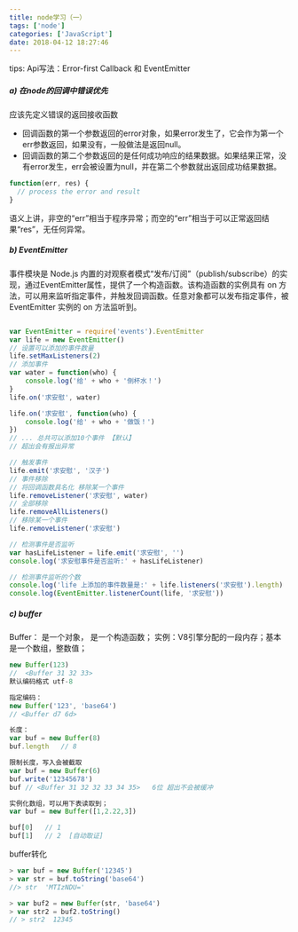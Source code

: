 ```yaml
---
title: node学习（一）
tags: ['node']
categories: ['JavaScript']
date: 2018-04-12 18:27:46
---
```

tips: Api写法：Error-first Callback 和 EventEmitter
<!-- more -->

##### a) 在node的回调中错误优先 
应该先定义错误的返回接收函数
- 回调函数的第一个参数返回的error对象，如果error发生了，它会作为第一个err参数返回，如果没有，一般做法是返回null。
- 回调函数的第二个参数返回的是任何成功响应的结果数据。如果结果正常，没有error发生，err会被设置为null，并在第二个参数就出返回成功结果数据。

```js
function(err, res) {
  // process the error and result
}
```
语义上讲，非空的“err”相当于程序异常；而空的“err”相当于可以正常返回结果“res”，无任何异常。

##### b) EventEmitter

事件模块是 Node.js 内置的对观察者模式“发布/订阅”（publish/subscribe）的实现，通过EventEmitter属性，提供了一个构造函数。该构造函数的实例具有 on 方法，可以用来监听指定事件，并触发回调函数。任意对象都可以发布指定事件，被 EventEmitter 实例的 on 方法监听到。

```js

var EventEmitter = require('events').EventEmitter
var life = new EventEmitter()
// 设置可以添加的事件数量
life.setMaxListeners(2)
// 添加事件
var water = function(who) {
	console.log('给' + who + '倒杯水！')
}
life.on('求安慰', water)

life.on('求安慰', function(who) {
	console.log('给' + who + '做饭！')
})
// ... 总共可以添加10个事件 【默认】
// 超出会有报出异常

// 触发事件
life.emit('求安慰', '汉子')
// 事件移除
// 将回调函数具名化 移除某一个事件
life.removeListener('求安慰', water)
// 全部移除
life.removeAllListeners()
// 移除某一个事件
life.removeListener('求安慰')

// 检测事件是否监听
var hasLifeListener = life.emit('求安慰', '')
console.log('求安慰事件是否监听:' + hasLifeListener)

// 检测事件监听的个数
console.log('life 上添加的事件数量是:' + life.listeners('求安慰').length)
console.log(EventEmitter.listenerCount(life, '求安慰'))

```
##### c) buffer

Buffer： 是一个对象， 是一个构造函数； 实例：V8引擎分配的一段内存；基本是一个数组，整数值；
```js
new Buffer(123)
//  <Buffer 31 32 33>
默认编码格式 utf-8

指定编码：
new Buffer('123', 'base64')
// <Buffer d7 6d>

长度：
var buf = new Buffer(8)   
buf.length   // 8

限制长度，写入会被截取
var buf = new Buffer(6)
buf.write('12345678')
buf // <Buffer 31 32 32 33 34 35>   6位 超出不会被缓冲

实例化数组，可以用下表读取到；
var buf = new Buffer([1,2.22,3])

buf[0]   // 1
buf[1]   // 2  [自动取证]
```

buffer转化

```js
> var buf = new Buffer('12345')
> var str = buf.toString('base64')
//> str  'MTIzNDU='

> var buf2 = new Buffer(str, 'base64')
> var str2 = buf2.toString()
// > str2  12345
```